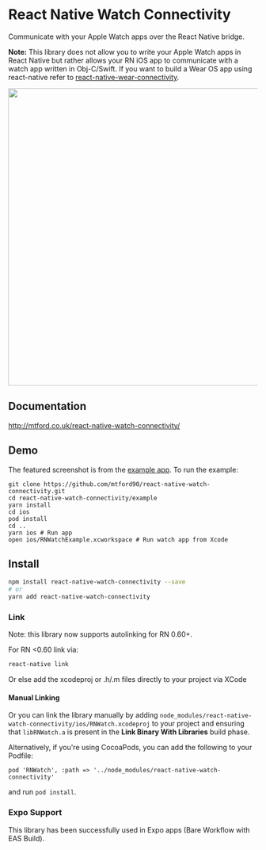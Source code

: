 # React Native Watch Connectivity

Communicate with your Apple Watch apps over the React Native bridge.

**Note:** This library does not allow you to write your Apple Watch apps in React Native but rather allows your RN iOS app to communicate with a watch app written in Obj-C/Swift. If you want to build a Wear OS app using react-native refer to [react-native-wear-connectivity](https://github.com/fabOnReact/react-native-wear-connectivity).

<img height=600 src="https://github.com/mtford90/react-native-watch-connectivity/blob/06001bb1d15bcdb9607c35d75c7c7ab463c71e86/assets/screenshot.png?raw=true"/>

## Documentation

http://mtford.co.uk/react-native-watch-connectivity/

## Demo

The featured screenshot is from the [example app](https://github.com/mtford90/react-native-watch-connectivity/tree/master/example). To run the example:

```
git clone https://github.com/mtford90/react-native-watch-connectivity.git
cd react-native-watch-connectivity/example
yarn install
cd ios
pod install
cd ..
yarn ios # Run app
open ios/RNWatchExample.xcworkspace # Run watch app from Xcode
```

## Install

```bash
npm install react-native-watch-connectivity --save
# or
yarn add react-native-watch-connectivity
```

### Link

Note: this library now supports autolinking for RN 0.60+.

For RN <0.60 link via:

```bash
react-native link
```

Or else add the xcodeproj or .h/.m files directly to your project via XCode

#### Manual Linking

Or you can link the library manually by adding `node_modules/react-native-watch-connectivity/ios/RNWatch.xcodeproj` to your project and ensuring that `libRNWatch.a` is present in the **Link Binary With Libraries** build phase.

Alternatively, if you're using CocoaPods, you can add the following to your Podfile:

```
pod 'RNWatch', :path => '../node_modules/react-native-watch-connectivity'
```

and run `pod install`.

### Expo Support

This library has been successfully used in Expo apps (Bare Workflow with EAS Build).
